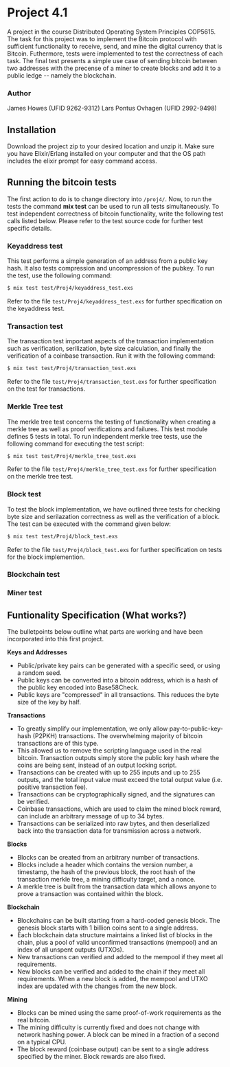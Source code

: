 # Project 4.1
A project in the course Distributed Operating System Principles COP5615. The task for this project was to implement the Bitcoin protocol with sufficient functionality to receive, send, and mine the digital currency that is Bitcoin. Futhermore, tests were implemented to test the correctness of each task. The final test presents a simple use case of sending bitcoin between two addresses with the precense of a miner to create blocks and add it to a public ledge -- namely the blockchain. 

### Author
James Howes (UFID 9262-9312)
Lars Pontus Ovhagen (UFID 2992-9498)

## Installation
Download the project zip to your desired location and unzip it. Make sure you have Elixir/Erlang installed on your computer and that the OS path includes the elixir prompt for easy command access.

## Running the bitcoin tests
The first action to do is to change directory into `/proj4/`. Now, to run the tests the command **mix test** can be used to run all tests simultaneously. To test independent correctness of bitcoin functionality, write the following test calls listed below. Please refer to the test source code for further test specific details.

### Keyaddress test
This test performs a simple generation of an address from a public key hash. It also tests compression and uncompression of the pubkey. To run the test, use the following command:
```sh
$ mix test test/Proj4/keyaddress_test.exs
```
Refer to the file `test/Proj4/keyaddress_test.exs` for further specification on the keyaddress test.
### Transaction test
The transaction test important aspects of the transaction implementation such as verification, serilization, byte size calculation, and finally the verification of a coinbase transaction. Run it with the following command:
```sh
$ mix test test/Proj4/transaction_test.exs
```
Refer to the file `test/Proj4/transaction_test.exs` for further specification on the test for transactions.
### Merkle Tree test
The merkle tree test concerns the testing of functionality when creating a merkle tree as well as proof verifications and failures. This test module defines 5 tests in total. To run independent merkle tree tests, use the following command for executing the test script:
```sh
$ mix test test/Proj4/merkle_tree_test.exs
```
Refer to the file `test/Proj4/merkle_tree_test.exs` for further specification on the merkle tree test.
### Block test
To test the block implementation, we have outlined three tests for checking byte size and serilazation correctness as well as the verification of a block. The test can be executed with the command given below:
```sh
$ mix test test/Proj4/block_test.exs
```
Refer to the file `test/Proj4/block_test.exs` for further specification on tests for the block implemention.
### Blockchain test

### Miner test



## Funtionality Specification (What works?)
The bulletpoints below outline what parts are working and have been incorporated into this first project.

__Keys and Addresses__
* Public/private key pairs can be generated with a specific seed, or using a random seed.
* Public keys can be converted into a bitcoin address, which is a hash of the public key encoded into Base58Check.
* Public keys are "compressed" in all transactions. This reduces the byte size of the key by half.

__Transactions__
* To greatly simplify our implementation, we only allow pay-to-public-key-hash (P2PKH) transactions. The overwhelming majority of bitcoin transactions are of this type.
* This allowed us to remove the scripting language used in the real bitcoin. Transaction outputs simply store the public key hash where the coins are being sent, instead of an output locking script.
* Transactions can be created with up to 255 inputs and up to 255 outputs, and the total input value must exceed the total output value (i.e. positive transaction fee).
* Transactions can be cryptographically signed, and the signatures can be verified.
* Coinbase transactions, which are used to claim the mined block reward, can include an arbitrary message of up to 34 bytes.
* Transactions can be serialized into raw bytes, and then deserialized back into the transaction data for transmission across a network.

__Blocks__
* Blocks can be created from an arbitrary number of transactions.
* Blocks include a header which contains the version number, a timestamp, the hash of the previous block, the root hash of the transaction merkle tree, a mining difficulty target, and a nonce.
* A merkle tree is built from the transaction data which allows anyone to prove a transaction was contained within the block.

__Blockchain__
* Blockchains can be built starting from a hard-coded genesis block. The genesis block starts with 1 billion coins sent to a single address.
* Each blockchain data structure maintains a linked list of blocks in the chain, plus a pool of valid unconfirmed transactions (mempool) and an index of all unspent outputs (UTXOs).
* New transactions can verified and added to the mempool if they meet all requirements.
* New blocks can be verified and added to the chain if they meet all requirements. When a new block is added, the mempool and UTXO index are updated with the changes from the new block.

__Mining__
* Blocks can be mined using the same proof-of-work requirements as the real bitcoin.
* The mining difficulty is currently fixed and does not change with network hashing power. A block can be mined in a fraction of a second on a typical CPU.
* The block reward (coinbase output) can be sent to a single address specified by the miner. Block rewards are also fixed.
